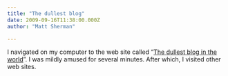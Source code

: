 ```yaml
---
title: "The dullest blog"
date: 2009-09-16T11:38:00.000Z
author: "Matt Sherman"

---
```


I navigated on my computer to the web site called “[The dullest blog in the world](http://www.dullestblog.com/)”. I was mildly amused for several minutes. After which, I visited other web sites.
